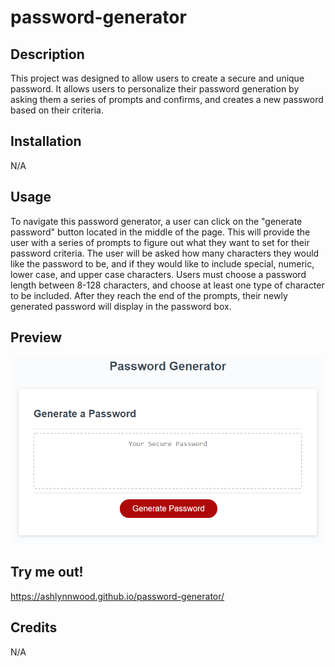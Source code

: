 # password-generator

## Description
This project was designed to allow users to create a secure and unique password. It allows users to personalize their password generation by asking them a series of prompts and confirms, and creates a new password based on their criteria. 

## Installation
N/A

## Usage
To navigate this password generator, a user can click on the "generate password" button located in the middle of the page. This will provide the user with a series of prompts to figure out what they want to set for their password criteria. The user will be asked how many characters they would like the password to be, and if they would like to include special, numeric, lower case, and upper case characters. Users must choose a password length between 8-128 characters, and choose at least one type of character to be included. After they reach the end of the prompts, their newly generated password will display in the password box.

## Preview
![password-gen-preview](./03-javascript-homework-demo.png)

## Try me out!
https://ashlynnwood.github.io/password-generator/

## Credits
N/A
